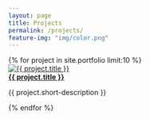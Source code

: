 ```yaml
---
layout: page
title: Projects
permalink: /projects/
feature-img: "img/color.png"
---
```

  <div class="work">
    {% for project in site.portfolio limit:10 %}
    <div class="project">
      <div class="project-thumb">
        <a href="{{ project.url | prepend: site.baseurl }}">
          <img src="{{ project.thumbnail-path }}" alt="{{ project.title }}"/>
        </a>
      </div>
      <div class="project-description">
        <a href="{{ project.url | prepend: site.baseurl }}"><strong>{{ project.title }}</strong></a>
        <p>{{ project.short-description }}</p>
      </div>
    </div>
    {% endfor %}
  </div>


